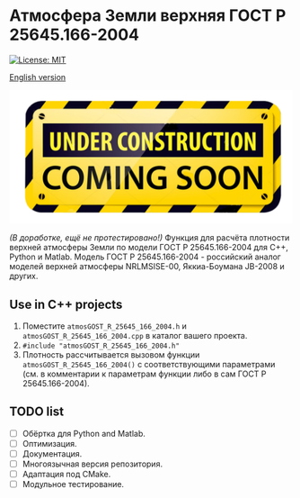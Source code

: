 # Атмосфера Земли верхняя ГОСТ Р 25645.166-2004

[![License: MIT](https://img.shields.io/badge/License-MIT-yellow.svg)](https://opensource.org/licenses/MIT)

[English version](README.EN.md)

![В разработке](under_construction.png)

*(В доработке, ещё не протестировано!)* Функция для расчёта плотности верхней атмосферы Земли по модели ГОСТ Р 25645.166-2004 для C++, Python и Matlab. Модель ГОСТ Р 25645.166-2004 - российский аналог моделей верхней атмосферы NRLMSISE-00, Яккиа-Боумана JB-2008 и других.

## Use in C++ projects

1) Поместите `atmosGOST_R_25645_166_2004.h` и `atmosGOST_R_25645_166_2004.cpp` в каталог вашего проекта.
2) `#include "atmosGOST_R_25645_166_2004.h"`
3) Плотность рассчитывается вызовом функции `atmosGOST_R_25645_166_2004()` с соответствующими параметрами (см. в комментарии к параметрам функции либо в сам ГОСТ Р 25645.166-2004).

## TODO list

- [ ] Обёртка для Python and Matlab.
- [ ] Оптимизация.
- [ ] Документация.
- [ ] Многоязычная версия репозитория.
- [ ] Адаптация под CMake.
- [ ] Модульное тестирование.
